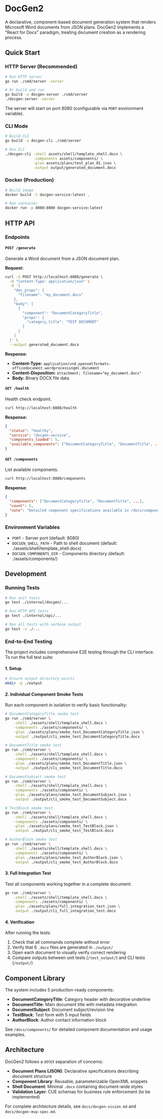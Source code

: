 # DocGen2

A declarative, component-based document generation system that renders Microsoft Word documents from JSON plans. DocGen2 implements a "React for Docs" paradigm, treating document creation as a rendering process.

## Quick Start

### HTTP Server (Recommended)
```bash
# Run HTTP server
go run ./cmd/server -server

# Or build and run
go build -o docgen-server ./cmd/server
./docgen-server -server
```

The server will start on port 8080 (configurable via `PORT` environment variable).

### CLI Mode
```bash
# Build CLI
go build -o docgen-cli ./cmd/server

# Run CLI
./docgen-cli -shell assets/shell/template_shell.docx \
             -components assets/components/ \
             -plan assets/plans/test_plan_01.json \
             -output output/generated_document.docx
```

### Docker (Production)
```bash
# Build image
docker build -t docgen-service:latest .

# Run container
docker run -p 8080:8080 docgen-service:latest
```

## HTTP API

### Endpoints

#### `POST /generate`
Generate a Word document from a JSON document plan.

**Request:**
```bash
curl -X POST http://localhost:8080/generate \
  -H "Content-Type: application/json" \
  -d '{
    "doc_props": {
      "filename": "my_document.docx"
    },
    "body": [
      {
        "component": "DocumentCategoryTitle",
        "props": {
          "category_title": "TEST DOCUMENT"
        }
      }
    ]
  }' \
  --output generated_document.docx
```

**Response:**
- **Content-Type:** `application/vnd.openxmlformats-officedocument.wordprocessingml.document`
- **Content-Disposition:** `attachment; filename="my_document.docx"`
- **Body:** Binary DOCX file data

#### `GET /health`
Health check endpoint.

```bash
curl http://localhost:8080/health
```

**Response:**
```json
{
  "status": "healthy",
  "service": "docgen-service",
  "components_loaded": 5,
  "available_components": ["DocumentCategoryTitle", "DocumentTitle", ...]
}
```

#### `GET /components`
List available components.

```bash
curl http://localhost:8080/components
```

**Response:**
```json
{
  "components": ["DocumentCategoryTitle", "DocumentTitle", ...],
  "count": 5,
  "note": "Detailed component specifications available in /docs/components/"
}
```

### Environment Variables

- `PORT` - Server port (default: 8080)
- `DOCGEN_SHELL_PATH` - Path to shell document (default: ./assets/shell/template_shell.docx)
- `DOCGEN_COMPONENTS_DIR` - Components directory (default: ./assets/components/)

## Development

### Running Tests
```bash
# Run unit tests
go test ./internal/docgen/...

# Run HTTP API tests
go test ./internal/api/...

# Run all tests with verbose output
go test -v ./...
```

### End-to-End Testing

The project includes comprehensive E2E testing through the CLI interface. To run the full test suite:

#### 1. Setup
```bash
# Ensure output directory exists
mkdir -p ./output
```

#### 2. Individual Component Smoke Tests
Run each component in isolation to verify basic functionality:

```bash
# DocumentCategoryTitle smoke test
go run ./cmd/server \
    -shell ./assets/shell/template_shell.docx \
    -components ./assets/components/ \
    -plan ./assets/plans/smoke_test_DocumentCategoryTitle.json \
    -output ./output/cli_smoke_test_DocumentCategoryTitle.docx

# DocumentTitle smoke test
go run ./cmd/server \
    -shell ./assets/shell/template_shell.docx \
    -components ./assets/components/ \
    -plan ./assets/plans/smoke_test_DocumentTitle.json \
    -output ./output/cli_smoke_test_DocumentTitle.docx

# DocumentSubject smoke test
go run ./cmd/server \
    -shell ./assets/shell/template_shell.docx \
    -components ./assets/components/ \
    -plan ./assets/plans/smoke_test_DocumentSubject.json \
    -output ./output/cli_smoke_test_DocumentSubject.docx

# TestBlock smoke test
go run ./cmd/server \
    -shell ./assets/shell/template_shell.docx \
    -components ./assets/components/ \
    -plan ./assets/plans/smoke_test_TestBlock.json \
    -output ./output/cli_smoke_test_TestBlock.docx

# AuthorBlock smoke test
go run ./cmd/server \
    -shell ./assets/shell/template_shell.docx \
    -components ./assets/components/ \
    -plan ./assets/plans/smoke_test_AuthorBlock.json \
    -output ./output/cli_smoke_test_AuthorBlock.docx
```

#### 3. Full Integration Test
Test all components working together in a complete document:

```bash
go run ./cmd/server \
    -shell ./assets/shell/template_shell.docx \
    -components ./assets/components/ \
    -plan ./assets/plans/full_integration_test.json \
    -output ./output/cli_full_integration_test.docx
```

#### 4. Verification
After running the tests:
1. Check that all commands complete without error
2. Verify that 6 `.docx` files are generated in `./output/`
3. Open each document to visually verify correct rendering
4. Compare outputs between unit tests (`/test_output/`) and CLI tests (`/output/`)

## Component Library

The system includes 5 production-ready components:

- **DocumentCategoryTitle**: Category header with decorative underline
- **DocumentTitle**: Main document title with metadata integration
- **DocumentSubject**: Document subject/revision line
- **TestBlock**: Test form with 5 input fields
- **AuthorBlock**: Author contact information block

See `/docs/components/` for detailed component documentation and usage examples.

## Architecture

DocGen2 follows a strict separation of concerns:
- **Document Plans (JSON)**: Declarative specifications describing document structure
- **Component Library**: Reusable, parameterizable OpenXML snippets
- **Shell Document**: Minimal `.docx` containing document-wide styles
- **Validation Layer**: CUE schemas for business rule enforcement (to be implemented)

For complete architecture details, see `docs/docgen-vision.md` and `docs/docgen-mvp-spec.md`.
